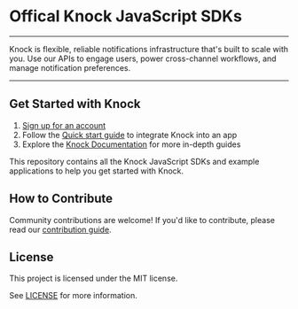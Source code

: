 # Offical Knock JavaScript SDKs

---

Knock is flexible, reliable notifications infrastructure that's built to scale with you. Use our APIs to engage users, power cross-channel workflows, and manage notification preferences.

---

## Get Started with Knock

1. [Sign up for an account](https://dashboard.knock.app/signup)
2. Follow the [Quick start guide](https://docs.knock.app/getting-started/quick-start) to integrate Knock into an app
3. Explore the [Knock Documentation](https://docs.knock.app/) for more in-depth guides

This repository contains all the Knock JavaScript SDKs and example applications to help you get started with Knock.

## How to Contribute

Community contributions are welcome! If you'd like to contribute, please read our [contribution guide](CONTRIBUTING.md).

## License

This project is licensed under the MIT license.

See [LICENSE](LICENSE) for more information.
